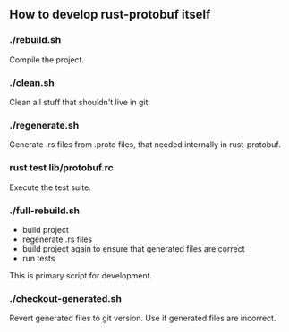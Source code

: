 ## How to develop rust-protobuf itself

### ./rebuild.sh

Compile the project.

### ./clean.sh

Clean all stuff that shouldn't live in git.

### ./regenerate.sh

Generate .rs files from .proto files, that needed
internally in rust-protobuf.

### rust test lib/protobuf.rc

Execute the test suite.

### ./full-rebuild.sh

* build project
* regenerate .rs files
* build project again to ensure that generated files are correct
* run tests

This is primary script for development.

### ./checkout-generated.sh

Revert generated files to git version. Use if generated
files are incorrect.
